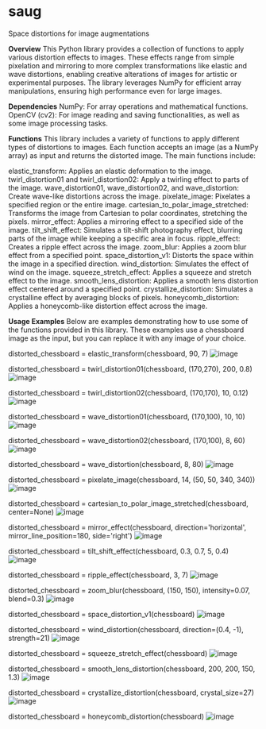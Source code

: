 # saug
Space distortions for image augmentations


**Overview**
This Python library provides a collection of functions to apply various distortion effects to images. These effects range from simple pixelation and mirroring to more complex transformations like elastic and wave distortions, enabling creative alterations of images for artistic or experimental purposes. The library leverages NumPy for efficient array manipulations, ensuring high performance even for large images.

**Dependencies**
NumPy: For array operations and mathematical functions.
OpenCV (cv2): For image reading and saving functionalities, as well as some image processing tasks.

**Functions**
This library includes a variety of functions to apply different types of distortions to images. Each function accepts an image (as a NumPy array) as input and returns the distorted image. The main functions include:

elastic_transform: Applies an elastic deformation to the image.
twirl_distortion01 and twirl_distortion02: Apply a twirling effect to parts of the image.
wave_distortion01, wave_distortion02, and wave_distortion: Create wave-like distortions across the image.
pixelate_image: Pixelates a specified region or the entire image.
cartesian_to_polar_image_stretched: Transforms the image from Cartesian to polar coordinates, stretching the pixels.
mirror_effect: Applies a mirroring effect to a specified side of the image.
tilt_shift_effect: Simulates a tilt-shift photography effect, blurring parts of the image while keeping a specific area in focus.
ripple_effect: Creates a ripple effect across the image.
zoom_blur: Applies a zoom blur effect from a specified point.
space_distortion_v1: Distorts the space within the image in a specified direction.
wind_distortion: Simulates the effect of wind on the image.
squeeze_stretch_effect: Applies a squeeze and stretch effect to the image.
smooth_lens_distortion: Applies a smooth lens distortion effect centered around a specified point.
crystallize_distortion: Simulates a crystalline effect by averaging blocks of pixels.
honeycomb_distortion: Applies a honeycomb-like distortion effect across the image.

**Usage Examples**
Below are examples demonstrating how to use some of the functions provided in this library. These examples use a chessboard image as the input, but you can replace it with any image of your choice.


distorted_chessboard = elastic_transform(chessboard, 90, 7)
![image](https://github.com/SoroushOskouei/saug/assets/57323986/0aa6525b-0254-4135-be3c-e8c5294c03bb)

distorted_chessboard = twirl_distortion01(chessboard, (170,270), 200, 0.8)
![image](https://github.com/SoroushOskouei/saug/assets/57323986/66136217-18f5-4599-8efa-1035a09b0cd2)

distorted_chessboard = twirl_distortion02(chessboard, (170,170), 10, 0.12)
![image](https://github.com/SoroushOskouei/saug/assets/57323986/4a8bbc71-7929-4012-a2b2-bfe6ea3aed70)

distorted_chessboard = wave_distortion01(chessboard, (170,100), 10, 10)
![image](https://github.com/SoroushOskouei/saug/assets/57323986/fb19074c-ba98-42e1-905d-f1bb2cf4c761)

distorted_chessboard = wave_distortion02(chessboard, (170,100), 8, 60)
![image](https://github.com/SoroushOskouei/saug/assets/57323986/1738d162-6a85-4d5c-89f9-42fefc03f194)

distorted_chessboard = wave_distortion(chessboard, 8, 80)
![image](https://github.com/SoroushOskouei/saug/assets/57323986/7e9186d5-158a-46ca-9540-4c5bbb26e016)

distorted_chessboard = pixelate_image(chessboard, 14, (50, 50, 340, 340))
![image](https://github.com/SoroushOskouei/saug/assets/57323986/6fe914cc-4ada-4a95-acc3-620b02c4a91d)

distorted_chessboard = cartesian_to_polar_image_stretched(chessboard, center=None)
![image](https://github.com/SoroushOskouei/saug/assets/57323986/a48db0e4-fbd8-4cd7-a00d-dd6ff71ed29c)

distorted_chessboard = mirror_effect(chessboard, direction='horizontal', mirror_line_position=180, side='right')
![image](https://github.com/SoroushOskouei/saug/assets/57323986/3c2735fe-3657-49b1-9a6c-a8f9de95456b)

distorted_chessboard = tilt_shift_effect(chessboard, 0.3, 0.7, 5, 0.4)
![image](https://github.com/SoroushOskouei/saug/assets/57323986/4a36fdc5-889f-4324-b885-e6b3c312478f)

distorted_chessboard = ripple_effect(chessboard, 3, 7)
![image](https://github.com/SoroushOskouei/saug/assets/57323986/54ee2fb8-04c1-4ee4-bad7-46dd67ce85c6)

distorted_chessboard = zoom_blur(chessboard, (150, 150), intensity=0.07, blend=0.3)
![image](https://github.com/SoroushOskouei/saug/assets/57323986/ea101c92-c71f-4019-ba8f-233feb928965)

distorted_chessboard = space_distortion_v1(chessboard)
![image](https://github.com/SoroushOskouei/saug/assets/57323986/ee25c666-bcda-4e2e-9e12-4ac50520c169)

distorted_chessboard = wind_distortion(chessboard, direction=(0.4, -1), strength=21)
![image](https://github.com/SoroushOskouei/saug/assets/57323986/914db25f-4e8f-4115-a191-9dc61d629a32)

distorted_chessboard = squeeze_stretch_effect(chessboard)
![image](https://github.com/SoroushOskouei/saug/assets/57323986/331263b6-7ca1-4a7d-8579-4acd679e7d72)

distorted_chessboard = smooth_lens_distortion(chessboard, 200, 200, 150, 1.3)
![image](https://github.com/SoroushOskouei/saug/assets/57323986/fff13976-7d36-470d-aad1-e70e67a71e4b)

distorted_chessboard = crystallize_distortion(chessboard, crystal_size=27)
![image](https://github.com/SoroushOskouei/saug/assets/57323986/d91b43df-e198-46ea-adee-f9d093f8438a)

distorted_chessboard = honeycomb_distortion(chessboard)
![image](https://github.com/SoroushOskouei/saug/assets/57323986/8dcafd5f-b272-4f8a-aa47-3b93b07e9efd)

